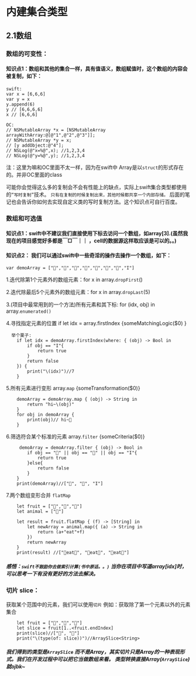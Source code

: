 # 内建集合类型

##  2.1数组
### 数组的可变性：
#### 知识点1：数组和其他的集合一样，具有值语义，数组赋值时，这个数组的内容会被复制，如下：
    
    swift:
    var x = [6,6,6]
    var y = x
    y.append(6)
    y // [6,6,6,6]
    x // [6,6,6]

    OC:
    // NSMutableArray *x = [NSMutableArray arrayWithArray:@[@"1",@"2",@"3"]];
    // NSMutableArray *y = x;
    // [y addObject:@"4"];
    // NSLog(@"x=%@",x); //1,2,3,4
    // NSLog(@"y=%@",y); //1,2,3,4


注：这里为嘛和OC里面不太一样，因为在swift中 Array是以```struct```的形式存在的。并非OC里面的class

可能你会觉得这么多的复制会不会有性能上的缺点，实际上swift集合类型都使用的```“写时复制”```技术。
```只有在复制的时候复制出来，其他时候都共享一个内部存储。```
后面的笔记也会告诉你如何去实现自定义类的写时复制方法。这个知识点可自行百度。



### 数组和可选值
#### 知识点1：swift中不建议我们直接使用下标去访问一个数组，如array[3].(虽然我现在的项目感觉好多都是￣□￣｜｜ ，cell的数据源这样取应该是可以的。。)

#### 知识点2： 我们可以通过swift中一些奇淫的操作去操作一个数组，如下：
    var demoArray = ["🌰","🍎","🍐","🍇","🥚","🌽","🌺","I"]

1.迭代除第1个元素外的数组元素：for x in array.```dropFirst```()

2.迭代除最后5个元素外的数组元素：for x in array.```dropLast```(5)

3.(项目中最常用到的一个方法)所有元素和其下标: for (idx, obj) in array.```enumerated()```

4.寻找指定元素的位置 if let idx = array.firstIndex {someMatchingLogic($0) }

      举个栗子:
        if let idx = demoArray.firstIndex(where: { (obj) -> Bool in
            if obj == "I"{
                return true
            }
            return false
        }) {
            print("\(idx)")//7
        }
5.所有元素进行变形 array.```map``` {someTransformation($0)}

        demoArray = demoArray.map { (obj) -> String in
            return "hi~\(obj)"
        }
        for obj in demoArray {
            print(obj)// hi~🌰
        }

6.筛选符合某个标准的元素 array.```filter``` {someCriteria($0)}

         demoArray = demoArray.filter { (obj) -> Bool in
            if obj == "🌰" || obj == "🍎" || obj == "I"{
                return true
            }else{
                return false
            }
        }
        print(demoArray)//["🌰", "🍎", "I"]

7.两个数组变形合并  ```flatMap```

        let fruit = ["🍎","🍐","🍌"]
        let animal = ["🐷"]
        
        let result = fruit.flatMap { (f) -> [String] in
            let newArray = animal.map({ (a) -> String in
                return (a+"eat"+f)
            })
            return newArray
        }
        print(result) //["🐷eat🍎", "🐷eat🍐", "🐷eat🍌"]

##### 感悟：```swift不鼓励你去做索引计算(书中原话。。)``` 当你在项目中写道array[idx]时，可以思考一下有没有更好的方法去解决。


### 切片 slice：
获取某个范围中的元素，我们可以使用```切片```
例如：获取除了第一个元素以外的元素集合
        
        let fruit = ["🍎","🍐","🍌"]
        let slice = fruit[1..<fruit.endIndex]
        print(slice)//["🍐", "🍌"]
        print("\(type(of: slice))")//ArraySlice<String>

##### 我们得到的类型是```ArraySlice``` 而不是Array，其实切片只是Array的一种表现形式。我们在开发过程中可以把它当做数组来看。 类型转换直接Array(```ArraySlice```)就ojbk~


